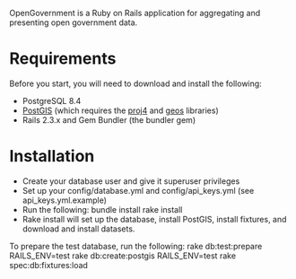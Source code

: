 OpenGovernment is a Ruby on Rails application for aggregating and presenting open government data.

# Requirements
Before you start, you will need to download and install the following:
  *   PostgreSQL 8.4
  *   [PostGIS](http://postgis.refractions.net/) (which requires the [proj4](http://trac.osgeo.org/proj/) and [geos](http://trac.osgeo.org/geos/) libraries)
  *   Rails 2.3.x and Gem Bundler (the bundler gem)

# Installation
  *   Create your database user and give it superuser privileges
  *   Set up your config/database.yml and config/api_keys.yml (see api_keys.yml.example)
  *   Run the following:
        bundle install
        rake install
  *   Rake install will set up the database, install PostGIS, install fixtures, and download and install datasets.

To prepare the test database, run the following:
    rake db:test:prepare
    RAILS_ENV=test rake db:create:postgis
    RAILS_ENV=test rake spec:db:fixtures:load

